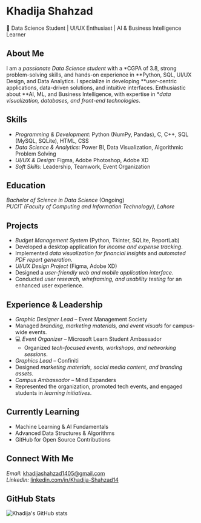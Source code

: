 # Khadija Shahzad  

🚀 Data Science Student | UI/UX Enthusiast | AI & Business Intelligence Learner  

## About Me  
I am a *passionate Data Science student* with a *CGPA of 3.8, strong problem-solving skills, and hands-on experience in **Python, SQL, UI/UX Design, and Data Analytics. I specialize in developing **user-centric applications, data-driven solutions, and intuitive interfaces. Enthusiastic about **AI, ML, and Business Intelligence, with expertise in **data visualization, databases, and front-end technologies*.  

## Skills  
- *Programming & Development:* Python (NumPy, Pandas), C, C++, SQL (MySQL, SQLite), HTML, CSS  
- *Data Science & Analytics:* Power BI, Data Visualization, Algorithmic Problem Solving  
- *UI/UX & Design:* Figma, Adobe Photoshop, Adobe XD  
- *Soft Skills:* Leadership, Teamwork, Event Organization  

## Education  
 *Bachelor of Science in Data Science* (Ongoing)  
 *PUCIT (Faculty of Computing and Information Technology), Lahore*  

## Projects  
-  *Budget Management System* (Python, Tkinter, SQLite, ReportLab)  
  - Developed a desktop application for *income and expense tracking*.  
  - Implemented *data visualization for financial insights* and *automated PDF report generation*.  
-  *UI/UX Design Project* (Figma, Adobe XD)  
  - Designed a *user-friendly web and mobile application interface*.  
  - Conducted *user research, wireframing, and usability testing* for an enhanced user experience.  

##  Experience & Leadership  
-  *Graphic Designer Lead* – Event Management Society  
  - Managed *branding, marketing materials, and event visuals* for campus-wide events.  
- 💻 *Event Organizer* – Microsoft Learn Student Ambassador  
  - Organized *tech-focused events, workshops, and networking sessions*.  
-  *Graphics Lead* – Confiniti  
  - Designed *marketing materials, social media content, and branding assets*.  
-  *Campus Ambassador* – Mind Expanders  
  - Represented the organization, promoted tech events, and engaged students in *learning initiatives*.  

##  Currently Learning  
-  Machine Learning & AI Fundamentals  
-  Advanced Data Structures & Algorithms  
-  GitHub for Open Source Contributions  

##  Connect With Me  
 *Email:* khadijashahzad1405@gmail.com  
 *LinkedIn:* [linkedin.com/in/Khadija-Shahzad14](https://www.linkedin.com/in/Khadija-Shahzad14)  

##  GitHub Stats  
![Khadija's GitHub stats](https://github-readme-stats.vercel.app/api?username=your-github-username&show_icons=true&theme=radical)
